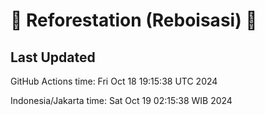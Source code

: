 
# 🌳 Reforestation (Reboisasi) 🌲

## Last Updated

GitHub Actions time: Fri Oct 18 19:15:38 UTC 2024

Indonesia/Jakarta time: Sat Oct 19 02:15:38 WIB 2024
